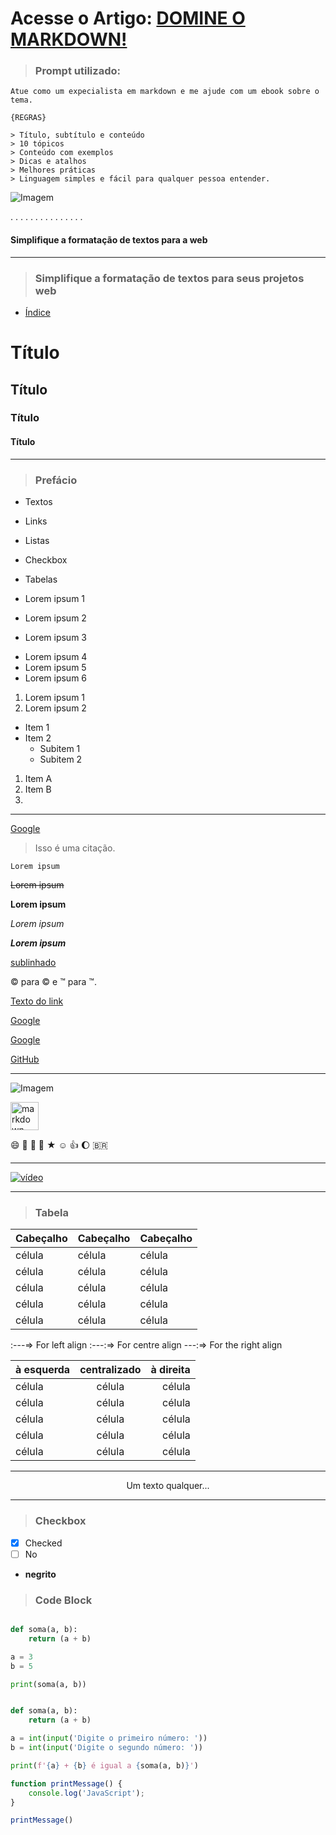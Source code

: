 # Acesse o Artigo: [DOMINE O MARKDOWN!](https://github.com/alexandrelorena/prompts/blob/main/prompts-ebook-markdown.pdf "Domine o Markdown!")


>### Prompt utilizado:
>
```
Atue como um expecialista em markdown e me ajude com um ebook sobre o tema.

{REGRAS}

> Título, subtítulo e conteúdo
> 10 tópicos
> Conteúdo com exemplos
> Dicas e atalhos
> Melhores práticas
> Linguagem simples e fácil para qualquer pessoa entender.

```
![Imagem](/capa.png)

.
.
.
.
.
.
.
.
.
.
.
.
.
.
.

#### Simplifique a formatação de textos para a web
---

>### Simplifique a formatação de textos para seus projetos web

- [Índice](#Tabela)







# Título
## Título
### Título
#### Título
---
>### Prefácio

- Textos
- Links
- Listas
- Checkbox
- Tabelas


- Lorem ipsum 1
- Lorem ipsum 2
- Lorem ipsum 3
* Lorem ipsum 4
* Lorem ipsum 5
* Lorem ipsum 6
  

  
1. Lorem ipsum 1
1. Lorem ipsum 2


- Item 1
- Item 2
  * Subitem 1
  * Subitem 2
  

1. Item A
2. Item B
3. 
---

[Google](https://www.google.com "Visite o Google")

> Isso é uma citação.

`Lorem ipsum`

~~Lorem ipsum~~

**Lorem ipsum**

*Lorem ipsum*

***Lorem ipsum***

<u>sublinhado</u>


&copy; para © e &trade; para ™.


<!-- Este é um comentário -->

   
[Texto do link](https://github.com/alexandrelorena)

[Google](https://www.google.com "Visite o Google")

[Google][1]

[1]: https://www.google.com

[GitHub][2]

[2]: https://github.com

---

![Imagem](/markdown.png)

<a href="#" style="text-decoration: none;"><img src="https://skillicons.dev/icons?i=markdown" alt="markdown" height="45"></a>

:smile: :pray: :man: :car: &#9733; &#9786; :+1: :moon: :brazil:

---

[![vídeo](era-do-gelo.png)](https://www.youtube.com/watch?v=mm0QJSafljo)



---

>### Tabela

| Cabeçalho | Cabeçalho |  Cabeçalho |
| ------------- | ------------- | ------------- |
| célula  | célula  | célula  |
| célula  | célula  | célula  |
| célula  | célula  | célula  |
| célula  | célula  | célula  |
| célula  | célula  | célula  |


:---=> For left align
:---:=> For centre align
---:=> For the right align

| à esquerda | centralizado |  à direita |
| :------------- | :-------------: | -------------: |
| célula  | célula  | célula  |
| célula  | célula  | célula  |
| célula  | célula  | célula  |
| célula  | célula  | célula  |
| célula  | célula  | célula  |




---

<p align="center">
 Um texto qualquer...
</p>

---

>### Checkbox

- [x] Checked
- [ ] No

- **negrito**

> ### Code Block

```py

def soma(a, b):
    return (a + b)

a = 3
b = 5

print(soma(a, b))

```

```py

def soma(a, b):
    return (a + b)

a = int(input('Digite o primeiro número: '))
b = int(input('Digite o segundo número: '))

print(f'{a} + {b} é igual a {soma(a, b)}')

```


```js
function printMessage() {
    console.log('JavaScript');
}

printMessage()

```